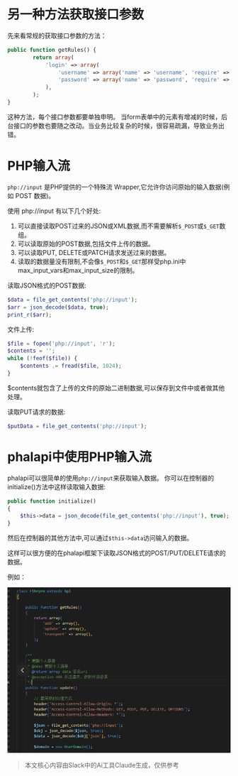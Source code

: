 # 另一种方法获取接口参数

先来看常规的获取接口参数的方法：
```php
public function getRules() {
        return array(
            'login' => array(
                'username' => array('name' => 'username', 'require' => true),
                'password' => array('name' => 'password', 'require' => true, 'min' => 6),
            ),
        );
}
```

这种方法，每个接口参数都要单独申明。
当form表单中的元素有增减的时候，后台接口的参数也要随之改动。当业务比较复杂的时候，很容易疏漏，导致业务出错。


# PHP输入流

`php://input` 是PHP提供的一个特殊流 Wrapper,它允许你访问原始的输入数据(例如 POST 数据)。

使用 php://input 有以下几个好处:

1. 可以直接读取POST过来的JSON或XML数据,而不需要解析`$_POST`或`$_GET`数组。
2. 可以读取原始的POST数据,包括文件上传的数据。
3. 可以读取PUT, DELETE或PATCH请求发送过来的数据。
4. 读取的数据量没有限制,不会像`$_POST`和`$_GET`那样受php.ini中max_input_vars和max_input_size的限制。

读取JSON格式的POST数据:
```php
$data = file_get_contents('php://input');
$arr = json_decode($data, true);
print_r($arr);
```

文件上传:
```php
$file = fopen('php://input', 'r');
$contents = '';
while (!feof($file)) {
    $contents .= fread($file, 1024);
}  
```

$contents就包含了上传的文件的原始二进制数据,可以保存到文件中或者做其他处理。

读取PUT请求的数据:
```php
$putData = file_get_contents('php://input');
```

# phalapi中使用PHP输入流

phalapi可以很简单的使用`php://input`来获取输入数据。
你可以在控制器的initialize()方法中这样读取输入数据:

```php
public function initialize() 
{
    $this->data = json_decode(file_get_contents('php://input'), true);
}
```

然后在控制器的其他方法中,可以通过`$this->data`访问输入的数据。

这样可以很方便的在phalapi框架下读取JSON格式的POST/PUT/DELETE请求的数据。 

例如：

![](../../images/WX20230523-224443.png)

> 本文核心内容由Slack中的Ai工具Claude生成，仅供参考